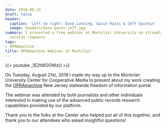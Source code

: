 ```yaml
---
date: 2018-08-22
draft: false
header:
  caption: 'Left to right: Dave Lansing, Gavin Rozzi & Jeff Epstein'
  image: headers/dave-gavin-jeff.jpg
summary: I presented a free webinar at Montclair University on streamlining public
  records requests
tags:
- OPRAmachine
title: OPRAmachine Webinar at Montclair
---
```

{{< youtube _1E2tWOOWzU >}}
&nbsp;

On Tuesday, August 21st, 2018 I made my way up to the Montclair University Center for Cooperative Media to present about my work creating the [OPRAmachine](/projects/opramachine/) New Jersey statewide freedom of information portal.

The webinar was attended by both journalists and other individuals interested in making use of the advanced public records research capabilities provided by our platform.

Thank you to the folks at the Center who helped put all of this together, and thank you to our attendees who asked insightful questions!
